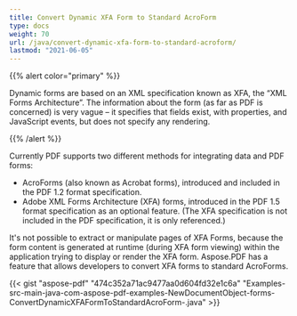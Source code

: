 ```yaml
---
title: Convert Dynamic XFA Form to Standard AcroForm
type: docs
weight: 70
url: /java/convert-dynamic-xfa-form-to-standard-acroform/
lastmod: "2021-06-05"
---
```


{{% alert color="primary" %}}

Dynamic forms are based on an XML specification known as XFA, the “XML Forms Architecture”. The information about the form (as far as PDF is concerned) is very vague – it specifies that fields exist, with properties, and JavaScript events, but does not specify any rendering.

{{% /alert %}}

Currently PDF supports two different methods for integrating data and PDF forms:

- AcroForms (also known as Acrobat forms), introduced and included in the PDF 1.2 format specification.
- Adobe XML Forms Architecture (XFA) forms, introduced in the PDF 1.5 format specification as an optional feature. (The XFA specification is not included in the PDF specification, it is only referenced.)

It's not possible to extract or manipulate pages of XFA Forms, because the form content is generated at runtime (during XFA form viewing) within the application trying to display or render the XFA form. Aspose.PDF has a feature that allows developers to convert XFA forms to standard AcroForms.

{{< gist "aspose-pdf" "474c352a71ac9477aa0d604fd32e1c6a" "Examples-src-main-java-com-aspose-pdf-examples-NewDocumentObject-forms-ConvertDynamicXFAFormToStandardAcroForm-.java" >}}



